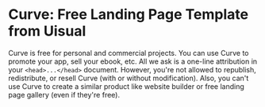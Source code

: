 # Curve: Free Landing Page Template from Uisual

Curve is free for personal and commercial projects. You can use Curve to promote your app, sell your ebook, etc. All we ask is a one-line attribution in your `<head>...</head>` document. However, you're not allowed to republish, redistribute, or resell Curve (with or without modification). Also, you can't use Curve to create a similar product like website builder or free landing page gallery (even if they're free).